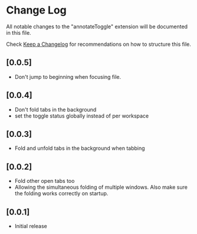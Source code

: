 # Change Log

All notable changes to the "annotateToggle" extension will be documented in this file.

Check [Keep a Changelog](http://keepachangelog.com/) for recommendations on how to structure this file.
## [0.0.5]
- Don't jump to beginning when focusing file. 

## [0.0.4]
- Don't fold tabs in the background
- set the toggle status globally instead of per workspace

## [0.0.3]
- Fold and unfold tabs in the background when tabbing

## [0.0.2]
- Fold other open tabs too
- Allowing the simultaneous folding of multiple windows. Also make sure the folding works correctly on
startup.
## [0.0.1]

- Initial release
